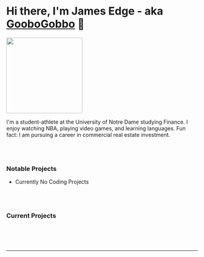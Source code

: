 # Hi there, I'm James Edge - aka [GooboGobbo][website] 👋

<img src="https://github.com/GooboGobbo/GooboGobbo/blob/main/Headshot%20Best%201%20(1).png" width="200"/>

I'm a student-athlete at the University of Notre Dame studying Finance. I enjoy watching NBA, playing video games, and learning languages.
Fun fact: I am pursuing a career in commercial real estate investment.

<br />
<br />

### Notable Projects
- Currently No Coding Projects
<br />
<br />

### Current Projects


<br />
<br />
<br />

---

[website]: https://www.linkedin.com/in/jamesdedge/

